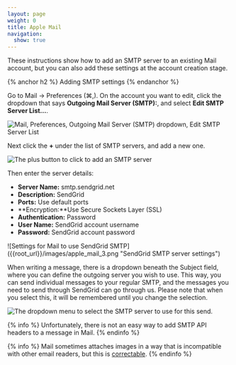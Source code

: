 ```yaml
---
layout: page
weight: 0
title: Apple Mail
navigation:
  show: true
---
```


These instructions show how to add an SMTP server to an existing Mail account, but you can also add these settings at the account creation stage.


{% anchor h2 %}
Adding SMTP settings 
{% endanchor %}

Go to Mail -\> Preferences (⌘,). On the account you want to edit, click the dropdown that says **Outgoing Mail Server (SMTP):**, and select **Edit SMTP Server List...**.

![Mail, Preferences, Outgoing Mail Server (SMTP) dropdown, Edit SMTP Server List]({{root_url}}/images/apple_mail_1.png "Edit SMTP Server List")

Next click the **+** under the list of SMTP servers, and add a new one.

![The plus button to click to add an SMTP server]({{root_url}}/images/apple_mail_2.png "Add SMTP Server")

Then enter the server details:

-   **Server Name:** smtp.sendgrid.net
-   **Description:** SendGrid
-   **Ports:** Use default ports
-   **Encryption:**Use Secure Sockets Layer (SSL)
-   **Authentication:** Password
-   **User Name:** SendGrid account username
-   **Password:** SendGrid account password

</p>
![Settings for Mail to use SendGrid SMTP]({{root_url}}/images/apple_mail_3.png "SendGrid SMTP server settings")

When writing a message, there is a dropdown beneath the Subject field, where you can define the outgoing server you wish to use. This way, you can send individual messages to your regular SMTP, and the messages you need to send through SendGrid can go through us. Please note that when you select this, it will be remembered until you change the selection.

![The dropdown menu to select the SMTP server to use for this send.]({{root_url}}/images/apple_mail_4.png "SMTP server dropdown")


{% info %}
Unfortunately, there is not an easy way to add SMTP API headers to a message in Mail. 
{% endinfo %}

{% info %}
Mail sometimes attaches images in a way that is incompatible with other email readers, but this is [correctable](http://micahgilman.com/play/disable-mac-mailapp-inline-image-attachments/). 
{% endinfo %}
